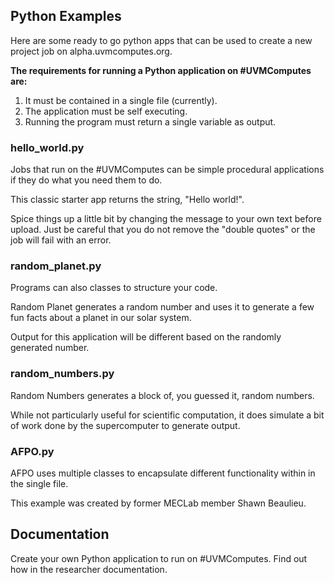 ## Python Examples ##

Here are some ready to go python apps that can be used to create a new project job on alpha.uvmcomputes.org.

**The requirements for running a Python application on #UVMComputes are:**

1. It must be contained in a single file (currently).
2. The application must be self executing.
3. Running the program must return a single variable as output. 

### hello_world.py ###

Jobs that run on the #UVMComputes can be simple procedural applications if they do what you need them to do.

This classic starter app returns the string, "Hello world!". 

Spice things up a little bit by changing the message to your own text before upload. Just be careful that you do not remove the "double quotes" or the job will fail with an error.

### random_planet.py ###

Programs can also classes to structure your code.

Random Planet generates a random number and uses it to generate a few fun facts about a planet in our solar system. 

Output for this application will be different based on the randomly generated number.

### random_numbers.py ###

Random Numbers generates a block of, you guessed it, random numbers. 

While not particularly useful for scientific computation, it does simulate a bit of work done by the supercomputer to generate output. 

### AFPO.py ###

AFPO uses multiple classes to encapsulate different functionality within in the single file. 
 
 This example was created by former MECLab member Shawn Beaulieu.

 ## Documentation ##

Create your own Python application to run on #UVMComputes. Find out how in the researcher documentation.